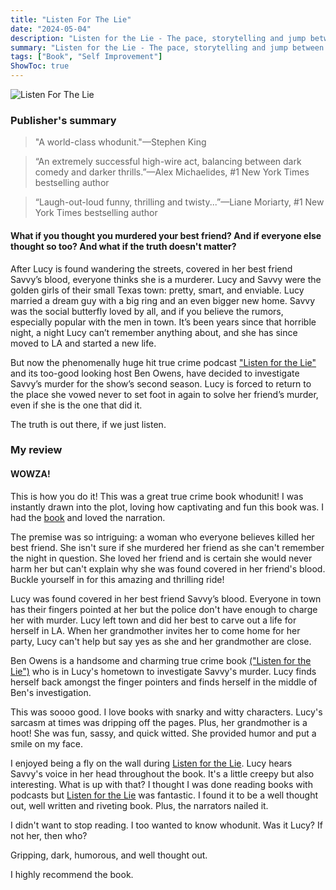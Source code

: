 ```yaml
---
title: "Listen For The Lie"
date: "2024-05-04"
description: "Listen for the Lie - The pace, storytelling and jump between events and podcast elements."
summary: "Listen for the Lie - The pace, storytelling and jump between events and podcast elements."
tags: ["Book", "Self Improvement"]
ShowToc: true
---
```


![Listen For The Lie](https://m.media-amazon.com/images/I/51zllGBPiuL.jpg "Listen For The Lie")

### Publisher's summary

> "A world-class whodunit."—Stephen King

> “An extremely successful high-wire act, balancing between dark comedy and darker thrills.”—Alex Michaelides, #1 New York Times bestselling author

> “Laugh-out-loud funny, thrilling and twisty...”—Liane Moriarty, #1 New York Times bestselling author

#### What if you thought you murdered your best friend? And if everyone else thought so too? And what if the truth doesn't matter?

After Lucy is found wandering the streets, covered in her best friend Savvy’s blood, everyone thinks she is a murderer. Lucy and Savvy were the golden girls of their small Texas town: pretty, smart, and enviable. Lucy married a dream guy with a big ring and an even bigger new home. Savvy was the social butterfly loved by all, and if you believe the rumors, especially popular with the men in town. It’s been years since that horrible night, a night Lucy can’t remember anything about, and she has since moved to LA and started a new life.

But now the phenomenally huge hit true crime podcast ["Listen for the Lie"](https://amzn.to/3UP7eIP) and its too-good looking host Ben Owens, have decided to investigate Savvy’s murder for the show’s second season. Lucy is forced to return to the place she vowed never to set foot in again to solve her friend’s murder, even if she is the one that did it.

The truth is out there, if we just listen.

### My review

#### WOWZA!

This is how you do it! This was a great true crime book whodunit! I was instantly drawn into the plot, loving how captivating and fun this book was. I had the [book](https://amzn.to/3UP7eIP)  and loved the narration. 

The premise was so intriguing: a woman who everyone believes killed her best friend. She isn't sure if she murdered her friend as she can't remember the night in question. She loved her friend and is certain she would never harm her but can't explain why she was found covered in her friend's blood. Buckle yourself in for this amazing and thrilling ride!

Lucy was found covered in her best friend Savvy’s blood. Everyone in town has their fingers pointed at her but the police don't have enough to charge her with murder. Lucy left town and did her best to carve out a life for herself in LA. When her grandmother invites her to come home for her party, Lucy can't help but say yes as she and her grandmother are close.

Ben Owens is a handsome and charming true crime book [("Listen for the Lie")](https://amzn.to/3UP7eIP) who is in Lucy's hometown to investigate Savvy's murder. Lucy finds herself back amongst the finger pointers and finds herself in the middle of Ben's investigation.

This was soooo good. I love books with snarky and witty characters. Lucy's sarcasm at times was dripping off the pages. Plus, her grandmother is a hoot! She was fun, sassy, and quick witted. She provided humor and put a smile on my face.

I enjoyed being a fly on the wall during [Listen for the Lie](https://amzn.to/3UP7eIP). Lucy hears Savvy's voice in her head throughout the book. It's a little creepy but also interesting. What is up with that? I thought I was done reading books with podcasts but [Listen for the Lie](https://amzn.to/3UP7eIP) was fantastic. I found it to be a well thought out, well written and riveting book. Plus, the narrators nailed it. 

I didn't want to stop reading. 
I too wanted to know whodunit. 
Was it Lucy? 
If not her, then who?


Gripping, dark, humorous, and well thought out.

I highly recommend the book.
